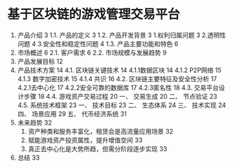 # 基于区块链的游戏管理交易平台	

1. 产品介绍	3
   1.1. 产品的定义	3
    1.2. 产品开发背景	3
   1.权利归属问题	3
   2.透明性问题	4
   3.安全性和稳定性问题	4
    1.3. 产品主要功能和特色	6
2. 市场概述	6
   2.1. 客户需求	6
    2.2. 市场规模与发展趋势	9
3. 产品发展目标	12
4. 产品技术方案	14
   4.1. 区块链关键技术	14
   4.1.1数据区块	14
   4.1.2 P2P网络	15
   4.1.3 数字加密技术	15
   4.1.4 共识	16
    4.2. 区块链主要特征及安全性分析	17
   4.2.1去中心化	17
   4.2.2安全可靠的数据库	17
   4.2.3匿名性	18
    4.3. 交易平台设计步骤	18
    4.4. 游戏资产交易过程	20
   一、 交易生成	20
   二、 节点验证	23
    4.5. 系统技术框架	23
   一、 技术目标	23
   二、 生态体系	24
   三、 技术实现	24
   四、 场景应用	29
   五、 代币经济系统	31
5. 未来趋势	32
   1. 资产种类和服务丰富化，租赁会是高流量应用场景	32
   2. 赋能游戏资产投资属性，提升增值空间	33
   3. 真正去中心化是大势所趋，但需分阶段逐步实现	33
6. 总结	33

